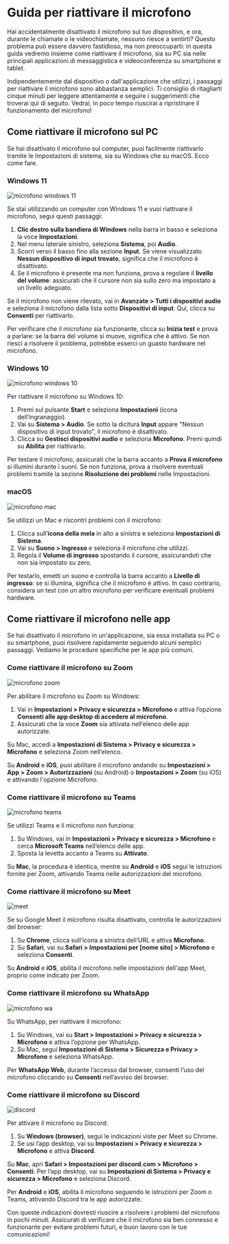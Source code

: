 # Guida per riattivare il microfono

Hai accidentalmente disattivato il microfono sul tuo dispositivo, e ora, durante le chiamate o le videochiamate, nessuno riesce a sentirti? Questo problema può essere davvero fastidioso, ma non preoccuparti: in questa guida vedremo insieme come riattivare il microfono, sia su PC sia nelle principali applicazioni di messaggistica e videoconferenza su smartphone e tablet.

Indipendentemente dal dispositivo o dall'applicazione che utilizzi, i passaggi per riattivare il microfono sono abbastanza semplici. Ti consiglio di ritagliarti cinque minuti per leggere attentamente e seguire i suggerimenti che troverai qui di seguito. Vedrai, in poco tempo riuscirai a ripristinare il funzionamento del microfono!

## Come riattivare il microfono sul PC

Se hai disattivato il microfono sul computer, puoi facilmente riattivarlo tramite le Impostazioni di sistema, sia su Windows che su macOS. Ecco come fare.

### Windows 11

![microfono windows 11](https://www.impresaitalia.info/articoli/static/guide-img/ac0f7e82.jpg)

Se stai utilizzando un computer con Windows 11 e vuoi riattivare il microfono, segui questi passaggi:

1. **Clic destro sulla bandiera di Windows** nella barra in basso e seleziona la voce **Impostazioni**.
2. Nel menu laterale sinistro, seleziona **Sistema**, poi **Audio**.
3. Scorri verso il basso fino alla sezione **Input**. Se viene visualizzato **Nessun dispositivo di input trovato**, significa che il microfono è disattivato.
4. Se il microfono è presente ma non funziona, prova a regolare il **livello del volume**: assicurati che il cursore non sia sullo zero ma impostato a un livello adeguato.

Se il microfono non viene rilevato, vai in **Avanzate > Tutti i dispositivi audio** e seleziona il microfono dalla lista sotto **Dispositivi di input**. Qui, clicca su **Consenti** per riattivarlo.

Per verificare che il microfono sia funzionante, clicca su **Inizia test** e prova a parlare: se la barra del volume si muove, significa che è attivo. Se non riesci a risolvere il problema, potrebbe esserci un guasto hardware nel microfono.

### Windows 10

![microfono windows 10](https://www.impresaitalia.info/articoli/static/guide-img/28b6e101.jpg)

Per riattivare il microfono su Windows 10:

1. Premi sul pulsante **Start** e seleziona **Impostazioni** (icona dell’ingranaggio).
2. Vai su **Sistema > Audio**. Se sotto la dicitura **Input** appare "Nessun dispositivo di input trovato", il microfono è disattivato.
3. Clicca su **Gestisci dispositivi audio** e seleziona **Microfono**. Premi quindi su **Abilita** per riattivarlo.

Per testare il microfono, assicurati che la barra accanto a **Prova il microfono** si illumini durante i suoni. Se non funziona, prova a risolvere eventuali problemi tramite la sezione **Risoluzione dei problemi** nelle Impostazioni.

### macOS

![microfono mac](https://www.impresaitalia.info/articoli/static/guide-img/eebec5f1.jpg)

Se utilizzi un Mac e riscontri problemi con il microfono:

1. Clicca sull’**icona della mela** in alto a sinistra e seleziona **Impostazioni di Sistema**.
2. Vai su **Suono > Ingresso** e seleziona il microfono che utilizzi.
3. Regola il **Volume di ingresso** spostando il cursore, assicurandoti che non sia impostato su zero.

Per testarlo, emetti un suono e controlla la barra accanto a **Livello di ingresso**: se si illumina, significa che il microfono è attivo. In caso contrario, considera un test con un altro microfono per verificare eventuali problemi hardware.

## Come riattivare il microfono nelle app

Se hai disattivato il microfono in un'applicazione, sia essa installata su PC o su smartphone, puoi risolvere rapidamente seguendo alcuni semplici passaggi. Vediamo le procedure specifiche per le app più comuni.

### Come riattivare il microfono su Zoom

![microfono zoom](https://www.impresaitalia.info/articoli/static/guide-img/71f114c8.jpg)

Per abilitare il microfono su Zoom su Windows:

1. Vai in **Impostazioni > Privacy e sicurezza > Microfono** e attiva l’opzione **Consenti alle app desktop di accedere al microfono**.
2. Assicurati che la voce **Zoom** sia attivata nell’elenco delle app autorizzate.

Su Mac, accedi a **Impostazioni di Sistema > Privacy e sicurezza > Microfono** e seleziona Zoom nell’elenco.

Su **Android** e **iOS**, puoi abilitare il microfono andando su **Impostazioni > App > Zoom > Autorizzazioni** (su Android) o **Impostazioni > Zoom** (su iOS) e attivando l'opzione Microfono.

### Come riattivare il microfono su Teams

![microfono teams](https://www.impresaitalia.info/articoli/static/guide-img/4f6d0f10.jpg)

Se utilizzi Teams e il microfono non funziona:

1. Su Windows, vai in **Impostazioni > Privacy e sicurezza > Microfono** e cerca **Microsoft Teams** nell’elenco delle app.
2. Sposta la levetta accanto a Teams su **Attivato**.

Su **Mac**, la procedura è identica, mentre su **Android** e **iOS** segui le istruzioni fornite per Zoom, attivando Teams nelle autorizzazioni del microfono.

### Come riattivare il microfono su Meet

![meet](https://www.impresaitalia.info/articoli/static/guide-img/77302c7c.jpg)

Se su Google Meet il microfono risulta disattivato, controlla le autorizzazioni del browser:

1. Su **Chrome**, clicca sull’icona a sinistra dell’URL e attiva **Microfono**.
2. Su **Safari**, vai su **Safari > Impostazioni per [nome sito] > Microfono** e seleziona **Consenti**.

Su **Android** e **iOS**, abilita il microfono nelle impostazioni dell'app Meet, proprio come indicato per Zoom.

### Come riattivare il microfono su WhatsApp

![microfono wa](https://www.impresaitalia.info/articoli/static/guide-img/760164cf.jpg)

Su WhatsApp, per riattivare il microfono:

1. Su Windows, vai su **Start > Impostazioni > Privacy e sicurezza > Microfono** e attiva l’opzione per WhatsApp.
2. Su Mac, segui **Impostazioni di Sistema > Sicurezza e Privacy > Microfono** e seleziona WhatsApp.

Per **WhatsApp Web**, durante l’accesso dal browser, consenti l’uso del microfono cliccando su **Consenti** nell’avviso del browser.

### Come riattivare il microfono su Discord

![discord](https://www.impresaitalia.info/articoli/static/guide-img/dd19d17b.jpg)

Per attivare il microfono su Discord:

1. Su **Windows (browser)**, segui le indicazioni viste per Meet su Chrome.
2. Se usi l’app desktop, vai su **Impostazioni > Privacy e sicurezza > Microfono** e attiva **Discord**.

Su **Mac**, apri **Safari > Impostazioni per discord.com > Microfono > Consenti**. Per l’app desktop, vai su **Impostazioni di Sistema > Privacy e sicurezza > Microfono** e seleziona Discord.

Per **Android** e **iOS**, abilita il microfono seguendo le istruzioni per Zoom o Teams, attivando Discord tra le app autorizzate.

Con queste indicazioni dovresti riuscire a risolvere i problemi del microfono in pochi minuti. Assicurati di verificare che il microfono sia ben connesso e funzionante per evitare problemi futuri, e buon lavoro con le tue comunicazioni!
